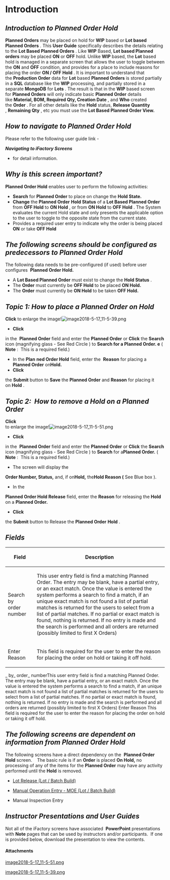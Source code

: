# Introduction



## ***Introduction to Planned Order Hold***  


**Planned Orders** 
may be placed on hold for **WIP** based or **Lot based Planned Orders** . This **User Guide** specifically describes the details relating to the **Lot Based Planned Orders** . Like **WIP** Based, **Lot based Planned orders** may be placed **ON** or **OFF** hold. Unlike **WIP** based, the **Lot** based hold is managed in a separate screen that allows the user to toggle between the **ON** and **OFF** condition, and provides for a place to include reasons for placing the order **ON / OFF Hold** . It is important to understand that the **Production Order** data for **Lot** based **Planned Orders** is stored partially in a **SQL** database like the **WIP** processing, and partially stored in a separate **MongoDB** for **Lots** . The result is that in the **WIP** based screen for **Planned Orders** will only indicate basic **Planned Order** details like **Material, BOM, Required Qty, Creation Date** , and **Who** created the **Order** . For all other details like the **Hold** status, **Release Quantity** , **Remaining Qty** , etc you must use the **Lot Based Planned Order View.** 

## ***How to navigate to Planned Order Hold***  


Please refer to the following user guide link - 

***Navigating to iFactory Screens***  
- for detail information.


## ***Why is this screen important?***  



**Planned Order Hold** 
enables user to perform the following activities:
- **Search**
for **Planned Order** to place on change the **Hold State.** 
- **Change**
the **Planned Order**  **Hold Status** of a **Lot Based Planned Order** from **OFF Hold** to **ON Hold** , or from **ON Hold** to **OFF Hold** . The System evaluates the current Hold state and only presents the applicable option to the user to toggle to the opposite state from the current state.
- Provides a required user entry to indicate why the order is being placed
**ON** or take **OFF Hold** 

## ***The following screens should be configured as predecessors to Planned Order Hold***  


The following data needs to be pre-configured (if used) before user configures 
**Planned Order Hold.** 
- A
**Lot Based Planned Order** must exist to change the **Hold Status** .
- The
**Order** must currently be **OFF Hold** to be placed **ON Hold.** 
- The
**Order** must currently be **ON Hold** to be taken **OFF Hold.** 


## ***Topic 1: How to place a Planned Order on Hold***  



**Click** 
to enlarge the image!![image2018-5-17_11-5-39.png](/.attachments/29920193.png)



- **Click**

in the 
**Planned Order**  field and enter the **Planned Order** or **Click**  the **Search** icon (magnifying glass - See Red Circle
) to **Search for a Planned Order. e** (
**Note** :  This is a required field.)
- In the
**Plan** **ned Order Hold**  field, enter the 
**Reason** for placing a 
**Planned Order**  on**Hold.** 
- **Click**

the **Submit**  button to **Save** the **Planned Order** and **Reason** for placing it on **Hold** .

## ***Topic 2:  How to remove a Hold on a Planned Order***  


**Click**  
to enlarge the image!![image2018-5-17_11-5-51.png](/.attachments/29920192.png)



- **Click**

in the 
**Planned Order**  field and enter the **Planned Order** or **Click**  the **Search** icon (magnifying glass - See Red Circle
) to **Search**  for a**Planned Order.** (
**Note** :  This is a required field.)
- The screen will display the

**Order Number, Status,**  and, if on**Hold,**  the**Hold Reason (** See Blue box
).
- In the

**Planned Order Hold Release** field, enter the **Reason** for releasing the **Hold** on a **Planned Order.** 
- **Click**

the **Submit**  button to Release the **Planned Order** **Hold** .



## ***Fields***  


<table class="confluenceTable"><colgroup><col /><col /></colgroup><thead><tr><th class="confluenceTh"><div class="tablesorter-header-inner" style="margin-left: 0.0px;"><p>Field</p></div></th><th class="confluenceTh"><div class="tablesorter-header-inner" style="margin-left: 0.0px;"><p>Description</p></div></th></tr></thead><tbody><tr><td class="confluenceTd"><p style="margin-left: 0.0px;">Search<span style="color: rgb(255,255,255);">-</span>by<span style="color: rgb(255,255,255);">-</span>order<span style="color: rgb(255,255,255);">-</span>number</p></td><td class="confluenceTd"><p style="margin-left: 0.0px;">This user entry field is find a matching Planned Order. The entry may be blank, have a partial entry, or an exact match. Once the value is entered the system performs a search to find a match, if an unique exact match is not found a list of partial matches is returned for the users to select from a list of partial matches. If no partial or exact match is found, nothing is returned. If no entry is made and the search is performed and all orders are returned (possibly limited to first X Orders)</p></td></tr><tr><td class="confluenceTd"><p style="margin-left: 0.0px;">Enter Reason</p></td><td class="confluenceTd"><p style="margin-left: 0.0px;">This field is required for the user to enter the reason for placing the order on hold or taking it off hold.</p></td></tr></tbody></table>

_
by_
order_
numberThis user entry field is find a matching Planned Order. The entry may be blank, have a partial entry, or an exact match. Once the value is entered the system performs a search to find a match, if an unique exact match is not found a list of partial matches is returned for the users to select from a list of partial matches. If no partial or exact match is found, nothing is returned. If no entry is made and the search is performed and all orders are returned (possibly limited to first X Orders)
Enter Reason
This field is required for the user to enter the reason for placing the order on hold or taking it off hold.


## ***The following screens are dependent on information from Planned Order Hold***  


The following screens have a direct dependency on the 
**Planned Order Hold** screen.    The basic rule is if an **Order** is placed **On Hold,** no processing of any of the items for the **Planned Order** may have any activity performed until the **Hold** is removed.
- [Lot Release (Lot / Batch Build)](iFactory-JGP-MES/iFactory-JGP-MES-Home/iFactory-JGP-MS/User-Guide/User-Guide-%2D-Planned-Order-Hold.md)


- [Manual Operation Entry - MOE (Lot / Batch Build)](iFactory-JGP-MES/iFactory-JGP-MES-Home/iFactory-JGP-MS/User-Guide/User-Guide-%2D-Planned-Order-Hold.md)


- Manual Inspection Entry





## ***Instructor Presentations and User Guides***  


Not all of the iFactory screens have associated 
**PowerPoint** presentations with **Note** pages that can be used by instructors and/or participants.  If one is provided below, download the presentation to view the contents.

#### Attachments

[image2018-5-17_11-5-51.png](/.attachments/29920192.png)
[image2018-5-17_11-5-39.png](/.attachments/29920193.png)
